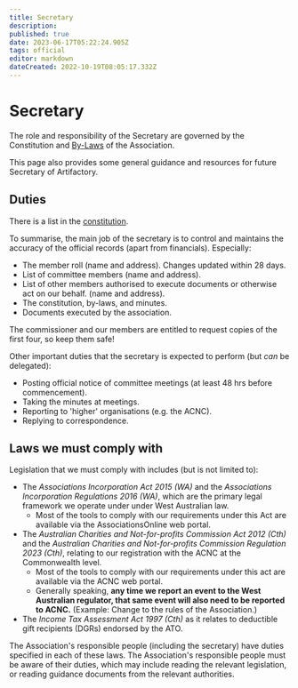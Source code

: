 ```yaml
---
title: Secretary
description: 
published: true
date: 2023-06-17T05:22:24.905Z
tags: official
editor: markdown
dateCreated: 2022-10-19T08:05:17.332Z
---
```


# Secretary

The role and responsibility of the Secretary are governed by the Constitution and [By-Laws](committeerulings) of the Association.

This page also provides some general guidance and resources for future Secretary of Artifactory.

## Duties

There is a list in the [constitution](/constitution).

To summarise, the main job of the secretary is to control and maintains the accuracy of the official records (apart from financials). Especially:

-   The member roll (name and address). Changes updated within 28 days.
-   List of committee members (name and address).
-   List of other members authorised to execute documents or otherwise act on our behalf. (name and address).
-   The constitution, by-laws, and minutes.
-   Documents executed by the association.

The commissioner and our members are entitled to request copies of the first four, so keep them safe!

Other important duties that the secretary is expected to perform (but *can* be delegated):

-   Posting official notice of committee meetings (at least 48 hrs before commencement).
-   Taking the minutes at meetings.
-   Reporting to 'higher' organisations (e.g. the ACNC).
-   Replying to correspondence.

## Laws we must comply with

Legislation that we must comply with includes (but is not limited to):

* The *Associations Incorporation Act 2015 (WA)* and the *Associations Incorporation Regulations 2016 (WA)*, which are the primary legal framework we operate under under West Australian law.
  * Most of the tools to comply with our requirements under this Act are available via the AssociationsOnline web portal.
* The *Australian Charities and Not-for-profits Commission Act 2012 (Cth)* and the *Australian Charities and Not-for-profits Commission Regulation 2023 (Cth)*, relating to our registration with the ACNC at the Commonwealth level.
  * Most of the tools to comply with our requirements under this act are available via the ACNC web portal.
  * Generally speaking, **any time we report an event to the West Australian regulator, that same event will also need to be reported to ACNC.** (Example: Change to the rules of the Association.)
* The *Income Tax Assessment Act 1997 (Cth)* as it relates to deductible gift recipients (DGRs) endorsed by the ATO.

The Association's responsible people (including the secretary) have duties specified in each of these laws. The Association's responsible people must be aware of their duties, which may include reading the relevant legislation, or reading guidance documents from the relevant authorities.